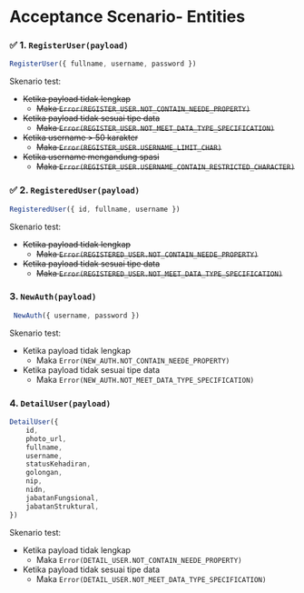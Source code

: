 ﻿
# Acceptance Scenario- Entities

### ✅ 1. ```RegisterUser(payload)```
```javascript
RegisterUser({ fullname, username, password })
```
Skenario test:
- ~~Ketika payload tidak lengkap~~
	- ~~Maka ```Error(REGISTER_USER.NOT_CONTAIN_NEEDE_PROPERTY)```~~
- ~~Ketika payload tidak sesuai tipe data~~
	- ~~Maka ```Error(REGISTER_USER.NOT_MEET_DATA_TYPE_SPECIFICATION)```~~
- ~~Ketika username > 50 karakter~~
	- ~~Maka ```Error(REGISTER_USER.USERNAME_LIMIT_CHAR)```~~
- ~~Ketika username mengandung spasi~~
	- ~~Maka ```Error(REGISTER_USER.USERNAME_CONTAIN_RESTRICTED_CHARACTER)```~~

### ✅ 2. ```RegisteredUser(payload)```
```javascript
RegisteredUser({ id, fullname, username })
```
Skenario test:
- ~~Ketika payload tidak lengkap~~
	- ~~Maka ```Error(REGISTERED_USER.NOT_CONTAIN_NEEDE_PROPERTY)```~~
- ~~Ketika payload tidak sesuai tipe data~~
	- ~~Maka ```Error(REGISTERED_USER.NOT_MEET_DATA_TYPE_SPECIFICATION)```~~

### 3. ```NewAuth(payload)```
```javascript
 NewAuth({ username, password })
```
Skenario test:
- Ketika payload tidak lengkap
	- Maka ```Error(NEW_AUTH.NOT_CONTAIN_NEEDE_PROPERTY)```
- Ketika payload tidak sesuai tipe data
	- Maka ```Error(NEW_AUTH.NOT_MEET_DATA_TYPE_SPECIFICATION)```

### 4. ```DetailUser(payload)```
```javascript
DetailUser({
	id,
	photo_url,
	fullname,
	username,
	statusKehadiran,
	golongan,
	nip,
	nidn,
	jabatanFungsional,
	jabatanStruktural,
})
```
Skenario test:
- Ketika payload tidak lengkap
	- Maka ```Error(DETAIL_USER.NOT_CONTAIN_NEEDE_PROPERTY)```
- Ketika payload tidak sesuai tipe data
	- Maka ```Error(DETAIL_USER.NOT_MEET_DATA_TYPE_SPECIFICATION)```
